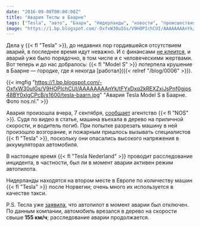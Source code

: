 ```yaml
---
date: "2016-09-08T00:00:00Z"
title: "Авария Теслы в Баарне"
tags: ["Tesla", "авто", "Баарн", "Нидерланды", "новости", "происшествия", "СМИ"]
image: "https://1.bp.blogspot.com/-OxfxW30uIGs/V9HOPIchCUI/AAAAAAAAnYk/tFYxDxq2kREXZxiJsPnf0gjps48BY0xlgCPcB/s1600/tesla-baarn.jpg"
---
```


Дела у {{< fl "Tesla" >}}, до недавних пор гордившейся отсутствием аварий, в последнее время идут неважно. И с финансами [не клеится](http://arstechnica.com/cars/2016/08/tesla-losses-grow-but-musk-says-production-goals-will-be-met-by-year-end/), и аварий уже было порядочно, в том числе и с человеческими жертвами. Вот теперь и до нас добралось: {{< fl "Model S" >}} потерпела крушение в Баарне — городке, где я некогда [работал]({{< relref "/blog/0006" >}}).

{{< imgfig "https://1.bp.blogspot.com/-OxfxW30uIGs/V9HOPIchCUI/AAAAAAAAnYk/tFYxDxq2kREXZxiJsPnf0gjps48BY0xlgCPcB/s1600/tesla-baarn.jpg" "Авария Tesla Model S в Баарне. Фото nos.nl." >}}

<!--more-->

Авария произошла вчера, 7 сентября, [сообщает](http://nos.nl/video/2130537-tesla-nederland-onderzoekt-dodelijk-ongeluk-in-baarn.html) агентство {{< fl "NOS" >}}. Судя по видео в статье, машина въехала в дерево на приличной скорости, и водитель погиб. При попытке разрезать машину в ней произошло возгорание, и пожарным пришлось вызывать специалистов {{< fl "Tesla" >}}, поскольку они опасались высокого напряжения в аккумуляторах автомобиля.

В настоящее время {{< fl "Tesla Nederland" >}} проводит расследование инцидента, в частности, был ли в момент аварии активен режим автопилота.

Нидерланды находятся на втором месте в Европе по количеству машин {{< fl "Tesla" >}} после Норвегии; очень много их используется в качестве такси.

P.S. Тесла уже [заявила](http://finance.yahoo.com/news/tesla-says-netherlands-crash-vehicle-144837638.html), что автопилот в момент аварии был отключен. По данным компании, автомобиль врезался в дерево на скорости свыше **155 км/ч**; расследование аварии продолжается.
